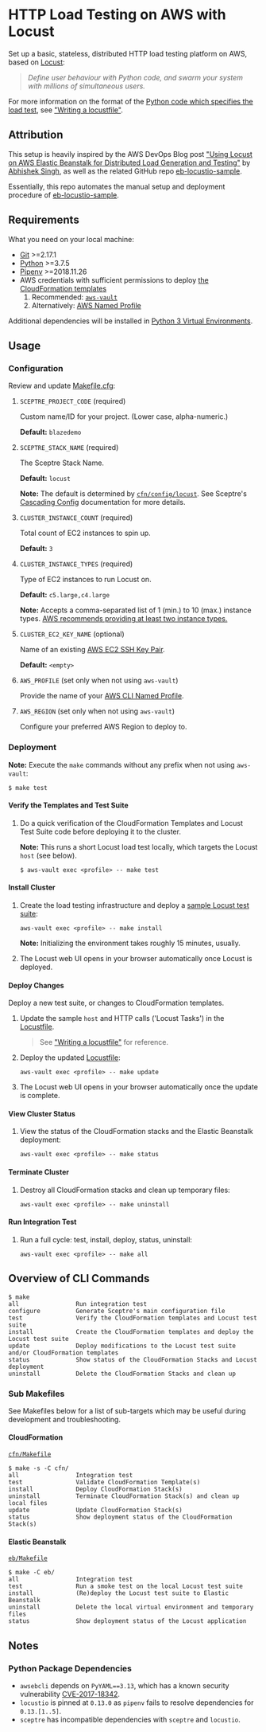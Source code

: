 # HTTP Load Testing on AWS with Locust

Set up a basic, stateless, distributed HTTP load testing platform on AWS, based on [Locust](http://locust.io/):

> _Define user behaviour with Python code, and swarm your system with millions of simultaneous users._

For more information on the format of the [Python code which specifies the load test](eb/locustfile.py), see ["Writing a locustfile"](http://docs.locust.io/en/latest/writing-a-locustfile.html).

## Attribution

This setup is heavily inspired by the AWS DevOps Blog post ["Using Locust on AWS Elastic Beanstalk for Distributed Load Generation and Testing"](https://aws.amazon.com/blogs/devops/using-locust-on-aws-elastic-beanstalk-for-distributed-load-generation-and-testing/) by [Abhishek Singh](https://github.com/abhiksingh), as well as the related GitHub repo [eb-locustio-sample](https://www.github.com/awslabs/eb-locustio-sample).

Essentially, this repo automates the manual setup and deployment procedure of [eb-locustio-sample](https://www.github.com/awslabs/eb-locustio-sample).

## Requirements

What you need on your local machine:

* [Git](https://git-scm.com/) >=2.17.1
* [Python](https://www.python.org/) >=3.7.5
* [Pipenv](https://github.com/pypa/pipenv) >=2018.11.26
* AWS credentials with sufficient permissions to deploy [the CloudFormation templates](cfn/templates)
    1. Recommended: [`aws-vault`](https://github.com/99designs/aws-vault)
    2. Alternatively: [AWS Named Profile](https://docs.aws.amazon.com/cli/latest/userguide/cli-configure-profiles.html)

Additional dependencies will be installed in [Python 3 Virtual Environments](https://docs.python.org/3/tutorial/venv.html).

## Usage

### Configuration

Review and update [Makefile.cfg](Makefile.cfg):

1. `SCEPTRE_PROJECT_CODE` (required)

    Custom name/ID for your project. (Lower case, alpha-numeric.)

    **Default:** `blazedemo`

2. `SCEPTRE_STACK_NAME` (required)

    The Sceptre Stack Name.

    **Default:** `locust`

    **Note:** The default is determined by [`cfn/config/locust`](cfn/config/locust). See Sceptre's [Cascading Config](https://sceptre.cloudreach.com/2.2.1/docs/stack_group_config.html#cascading-config) documentation for more details.

3. `CLUSTER_INSTANCE_COUNT` (required)

    Total count of EC2 instances to spin up.

    **Default:** `3`

4. `CLUSTER_INSTANCE_TYPES` (required)

    Type of EC2 instances to run Locust on.

    **Default:** `c5.large,c4.large`

    **Note:** Accepts a comma-separated list of 1 (min.) to 10 (max.) instance types. [AWS recommends providing at least two instance types.](https://docs.aws.amazon.com/elasticbeanstalk/latest/dg/command-options-general.html#command-options-general-ec2instances)

5. `CLUSTER_EC2_KEY_NAME` (optional)

    Name of an existing [AWS EC2 SSH Key Pair](https://docs.aws.amazon.com/AWSEC2/latest/UserGuide/ec2-key-pairs.html).

    **Default:** `<empty>`

6. `AWS_PROFILE` (set only when not using `aws-vault`)

    Provide the name of your [AWS CLI Named Profile](https://docs.aws.amazon.com/cli/latest/userguide/cli-configure-profiles.html).

7. `AWS_REGION` (set only when not using `aws-vault`)

    Configure your preferred AWS Region to deploy to.

### Deployment

**Note:** Execute the `make` commands without any prefix when not using `aws-vault`:

```
$ make test
```

#### Verify the Templates and Test Suite

1. Do a quick verification of the CloudFormation Templates and Locust Test Suite code before deploying it to the cluster.

    **Note:** This runs a short Locust load test locally, which targets the Locust `host` (see below).

    ```
    $ aws-vault exec <profile> -- make test
    ```

#### Install Cluster

1. Create the load testing infrastructure and deploy a [sample Locust test suite](eb/locustfile.py):

    ```
    aws-vault exec <profile> -- make install
    ```

    **Note:** Initializing the environment takes roughly 15 minutes, usually.

2. The Locust web UI opens in your browser automatically once Locust is deployed.

#### Deploy Changes

Deploy a new test suite, or changes to CloudFormation templates.

1. Update the sample `host` and HTTP calls ('Locust Tasks') in the [Locustfile](eb/locustfile.py).

    > See ["Writing a locustfile"](http://docs.locust.io/en/latest/writing-a-locustfile.html) for reference.

2. Deploy the updated [Locustfile](eb/locustfile.py):

    ```
    aws-vault exec <profile> -- make update
    ```

3. The Locust web UI opens in your browser automatically once the update is complete.

#### View Cluster Status

1. View the status of the CloudFormation stacks and the Elastic Beanstalk deployment:

    ```
    aws-vault exec <profile> -- make status
    ```

#### Terminate Cluster

1. Destroy all CloudFormation stacks and clean up temporary files:

    ```
    aws-vault exec <profile> -- make uninstall
    ```

#### Run Integration Test

1. Run a full cycle: test, install, deploy, status, uninstall:

    ```
    aws-vault exec <profile> -- make all
    ```

## Overview of CLI Commands

```
$ make
all                Run integration test
configure          Generate Sceptre's main configuration file
test               Verify the CloudFormation templates and Locust test suite
install            Create the CloudFormation templates and deploy the Locust test suite
update             Deploy modifications to the Locust test suite and/or CloudFormation templates
status             Show status of the CloudFormation Stacks and Locust deployment
uninstall          Delete the CloudFormation Stacks and clean up
```

### Sub Makefiles

See Makefiles below for a list of sub-targets which may be useful during development and troubleshooting.

#### CloudFormation

[`cfn/Makefile`](cfn/Makefile)

```
$ make -s -C cfn/
all                Integration test
test               Validate CloudFormation Template(s)
install            Deploy CloudFormation Stack(s)
uninstall          Terminate CloudFormation Stack(s) and clean up local files
update             Update CloudFormation Stack(s)
status             Show deployment status of the CloudFormation Stack(s)
```

#### Elastic Beanstalk

[`eb/Makefile`](eb/Makefile)

```
$ make -C eb/
all                Integration test
test               Run a smoke test on the local Locust test suite
install            (Re)deploy the Locust test suite to Elastic Beanstalk
uninstall          Delete the local virtual environment and temporary files
status             Show deployment status of the Locust application
```

## Notes

### Python Package Dependencies

* `awsebcli` depends on `PyYAML==3.13`, which has a known security vulnerability [CVE-2017-18342](https://nvd.nist.gov/vuln/detail/CVE-2017-18342).
* `locustio` is pinned at `0.13.0` as `pipenv` fails to resolve dependencies for `0.13.[1..5]`.
* `sceptre` has incompatible dependencies with `sceptre` and `locustio`.
